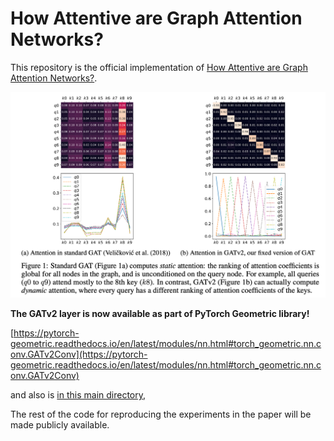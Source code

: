 # How Attentive are Graph Attention Networks?

This repository is the official implementation of [How Attentive are Graph Attention Networks?](https://arxiv.org/pdf/2105.14491.pdf). 

![alt text](images/fig1.png "Figure 1 from the paper")


**The GATv2 layer is now available as part of PyTorch Geometric library!** 

[https://pytorch-geometric.readthedocs.io/en/latest/modules/nn.html#torch_geometric.nn.conv.GATv2Conv](https://pytorch-geometric.readthedocs.io/en/latest/modules/nn.html#torch_geometric.nn.conv.GATv2Conv)

and also is [in this main directory](gatv2_conv.py), 

The rest of the code for reproducing the experiments in the paper will be made publicly available.








